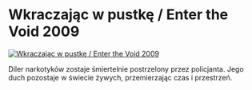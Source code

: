 Wkraczając w pustkę / Enter the Void 2009 
=============
[![Wkraczając w pustkę / Enter the Void 2009 ](http://vidos.pl/images/player.gif)](http://vidos.pl/wkraczajac-w-pustke-enter-the-void-2009)

 Diler narkotyków zostaje śmiertelnie postrzelony przez policjanta. Jego duch pozostaje w świecie żywych, przemierzając czas i przestrzeń.
